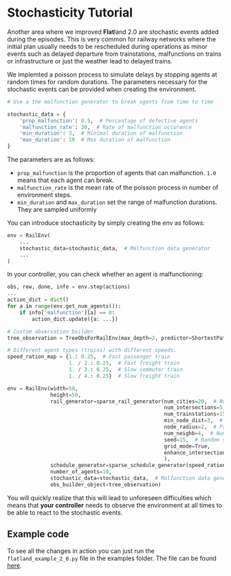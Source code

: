 # Stochasticity Tutorial

Another area where we improved **Flat**land 2.0 are stochastic events added during the episodes. 
This is very common for railway networks where the initial plan usually needs to be rescheduled during operations as minor events such as delayed departure from trainstations, malfunctions on trains or infrastructure or just the weather lead to delayed trains.

We implemted a poisson process to simulate delays by stopping agents at random times for random durations. The parameters necessary for the stochastic events can be provided when creating the environment.

```python
# Use a the malfunction generator to break agents from time to time

stochastic_data = {
    'prop_malfunction': 0.5,  # Percentage of defective agents
    'malfunction_rate': 30,  # Rate of malfunction occurence
    'min_duration': 3,  # Minimal duration of malfunction
    'max_duration': 10  # Max duration of malfunction
}
```

The parameters are as follows:

- `prop_malfunction` is the proportion of agents that can malfunction. `1.0` means that each agent can break.
- `malfunction_rate` is the mean rate of the poisson process in number of environment steps.
- `min_duration` and `max_duration` set the range of malfunction durations. They are sampled uniformly

You can introduce stochasticity by simply creating the env as follows:

```python
env = RailEnv(
    ...
    stochastic_data=stochastic_data,  # Malfunction data generator
    ...    
)
```
In your controller, you can check whether an agent is malfunctioning: 
```python
obs, rew, done, info = env.step(actions) 
...
action_dict = dict()
for a in range(env.get_num_agents()):
    if info['malfunction'][a] == 0:
        action_dict.update({a: ...})

# Custom observation builder
tree_observation = TreeObsForRailEnv(max_depth=2, predictor=ShortestPathPredictorForRailEnv())

# Different agent types (trains) with different speeds.
speed_ration_map = {1.: 0.25,  # Fast passenger train
                    1. / 2.: 0.25,  # Fast freight train
                    1. / 3.: 0.25,  # Slow commuter train
                    1. / 4.: 0.25}  # Slow freight train

env = RailEnv(width=50,
              height=50,
              rail_generator=sparse_rail_generator(num_cities=20,  # Number of cities in map (where train stations are)
                                                   num_intersections=5,  # Number of intersections (no start / target)
                                                   num_trainstations=15,  # Number of possible start/targets on map
                                                   min_node_dist=3,  # Minimal distance of nodes
                                                   node_radius=2,  # Proximity of stations to city center
                                                   num_neighb=4,  # Number of connections to other cities/intersections
                                                   seed=15,  # Random seed
                                                   grid_mode=True,
                                                   enhance_intersection=True
                                                   ),
              schedule_generator=sparse_schedule_generator(speed_ration_map),
              number_of_agents=10,
              stochastic_data=stochastic_data,  # Malfunction data generator
              obs_builder_object=tree_observation)
```

You will quickly realize that this will lead to unforeseen difficulties which means that **your controller** needs to observe the environment at all times to be able to react to the stochastic events.

## Example code

To see all the changes in action you can just run the `flatland_example_2_0.py` file in the examples folder. The file can be found [here](https://gitlab.aicrowd.com/flatland/flatland/blob/master/examples/flatland_2_0_example.py).
